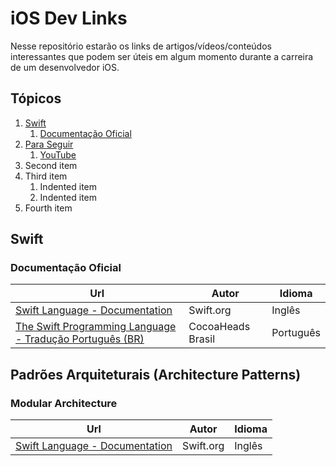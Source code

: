 # iOS Dev Links

Nesse repositório estarão os links de artigos/vídeos/conteúdos interessantes que podem ser úteis em algum momento durante a carreira de um desenvolvedor iOS.

## Tópicos

1. [Swift](#swift)
    1. [Documentação Oficial](#documentação-oficial)
2. [Para Seguir](#para-seguir)
    1. [YouTube](#youtube)
4. Second item
5. Third item
    1. Indented item
    2. Indented item
6. Fourth item 


## Swift

### Documentação Oficial

Url | Autor | Idioma
--- | --- | ---
[Swift Language - Documentation](https://www.swift.org/documentation/) | Swift.org | Inglês
[The Swift Programming Language - Tradução Português (BR)](https://github.com/CocoaHeadsBrasil/the-swift-programming-language-in-portuguese-br) | CocoaHeads Brasil | Português


## Padrões Arquiteturais (Architecture Patterns)

### Modular Architecture

Url | Autor | Idioma
--- | --- | ---
[Swift Language - Documentation](https://medium.com/flawless-app-stories/a-modular-architecture-in-swift-aafd9026aa99) | Swift.org | Inglês
